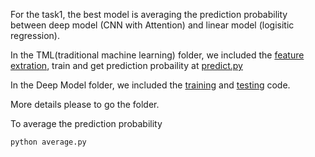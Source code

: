 For the task1, the best model is averaging the prediction probability between deep model (CNN with Attention) and linear model (logisitic regression).

In the TML(traditional machine learning) folder, we included the [feature extration](https://github.com/sifei/2nd-Social-Media-Mining-for-Health-Applications-Shared-Task-at-AMIA-2017/blob/master/task1/Linear_model/build_feature.py), train and get prediction probaility at [predict.py](https://github.com/sifei/2nd-Social-Media-Mining-for-Health-Applications-Shared-Task-at-AMIA-2017/blob/master/task1/Linear_model/predict.py)

In the Deep Model folder, we included the [training](https://github.com/sifei/2nd-Social-Media-Mining-for-Health-Applications-Shared-Task-at-AMIA-2017/blob/master/task1/Deep%20Model/train.py) and [testing](https://github.com/sifei/2nd-Social-Media-Mining-for-Health-Applications-Shared-Task-at-AMIA-2017/blob/master/task1/Deep%20Model/test.py) code.

More details please to go the folder.

To average the prediction probability
```
python average.py
```
